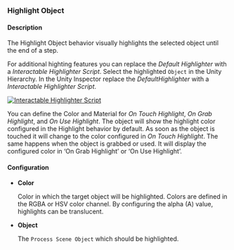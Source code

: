 ### Highlight Object

#### Description

The Highlight Object behavior visually highlights the selected object until the end of a step.

For additional highting features you can replace the *Default Highlighter* with a *Interactable Highlighter Script*.
Select the highlighted `Object` in the Unity Hierarchy. In the Unity Inspector replace the *DefaultHighlighter* with a
*Interactable Highlighter Script*.

[![Interactable Highlighter Script](images/interactable-highlighter-script.png)](images/interactable-highlighter-script.png)

You can define the Color and Material for *On Touch Highlight*, *On Grab Highlight*, and *On Use Highlight*. The object
will show the highlight color configured in the Highlight behavior by default. As soon as the object is touched it will
change to the color configured in *On Touch Highlight*. The same happens when the object is grabbed or used. It will
display the configured color in ‘On Grab Highlight’ or ‘On Use Highlight’.

#### Configuration

- **Color**

  Color in which the target object will be highlighted. Colors are defined in the RGBA or HSV color channel. By
  configuring the alpha (A) value, highlights can be translucent.

- **Object**

  The `Process Scene Object` which should be highlighted.
